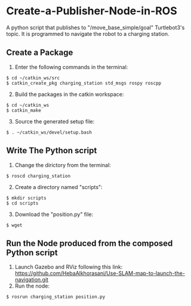 # Create-a-Publisher-Node-in-ROS
A python script that publishes to "/move_base_simple/goal" Turtlebot3's topic. It is programmed to navigate the robot to a charging station.

## Create a Package
1. Enter the following commands in the terminal:
```
$ cd ~/catkin_ws/src
$ catkin_create_pkg charging_station std_msgs rospy roscpp
```
2. Build the packages in the catkin workspace:
```
$ cd ~/catkin_ws
$ catkin_make
```
3. Source the generated setup file:
```
$ . ~/catkin_ws/devel/setup.bash
```
## Write The Python script
1. Change the dirictory from the terminal:
```
$ roscd charging_station
```
2. Create a directory named "scripts":
```
$ mkdir scripts
$ cd scripts
```
3. Download the "position.py" file:
```
$ wget 
```
## Run the Node produced from the composed Python script
1. Launch Gazebo and RViz following this link: https://github.com/HebaAlkhorasani/Use-SLAM-map-to-launch-the-navigation.git 
2. Run the node:
```
$ rosrun charging_station position.py
```
